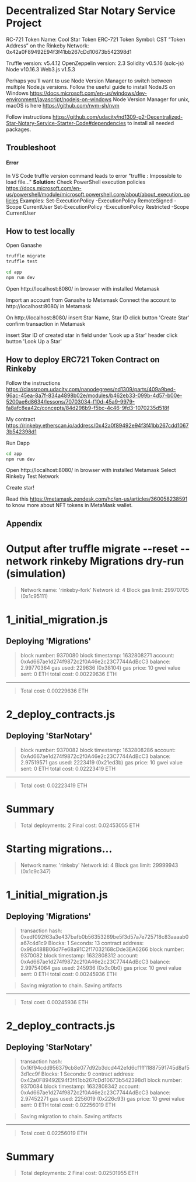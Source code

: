 # Decentralized Star Notary Service Project

RC-721 Token Name: Cool Star Token
ERC-721 Token Symbol: CST
“Token Address” on the Rinkeby Network: 0x42a0F89492E94f3f41bb267cDd10673b542398d1

Truffle version: v5.4.12
OpenZeppelin version: 2.3
Solidity v0.5.16 (solc-js)
Node v10.16.3
Web3.js v1.5.3


Perhaps you'll want to use Node Version Manager to switch between multiple Node.js versions.
Follow the useful guide to install NodeJS on Windows https://docs.microsoft.com/en-us/windows/dev-environment/javascript/nodejs-on-windows
Node Version Manager for unix, macOS is here https://github.com/nvm-sh/nvm

Follow instructions https://github.com/udacity/nd1309-p2-Decentralized-Star-Notary-Service-Starter-Code#dependencies to install all needed packages.

## Troubleshoot
#### Error
In VS Code truffle version command leads to error "truffle : Impossible to load file..."
**Solution:**
Check PowerShell execution policies https://docs.microsoft.com/en-us/powershell/module/microsoft.powershell.core/about/about_execution_policies
Examples:
Set-ExecutionPolicy -ExecutionPolicy RemoteSigned -Scope CurrentUser
Set-ExecutionPolicy -ExecutionPolicy Restricted -Scope CurrentUser


## How to test locally
Open Ganashe

```bash
truffle migrate
truffle test

cd app
npm run dev
```

Open http://localhost:8080/ in browser with installed Metamask 

Import an account from Ganashe to Metamask
Connect the account to http://localhost:8080/ in Metamask

On http://localhost:8080/ 
insert Star Name, Star ID
click button 'Create Star'
confirm transaction in Metamask


insert Star ID of created star in field under 'Look up a Star' header
click button 'Look Up a Star'


## How to deploy ERC721 Token Contract on Rinkeby
Follow the instructions 
https://classroom.udacity.com/nanodegrees/nd1309/parts/409a9bed-96ac-45ea-8a7f-834a4898b02e/modules/b462eb33-099b-4d57-b00e-5200ae6d8634/lessons/70703034-f10d-45a9-9979-fa8afc8ea42c/concepts/84d298b9-f5bc-4c46-9fd3-1070235d518f

My contract https://rinkeby.etherscan.io/address/0x42a0f89492e94f3f41bb267cdd10673b542398d1

Run Dapp
```bash
cd app
npm run dev
```

Open http://localhost:8080/ in browser with installed Metamask 
Select Rinkeby Test Network

Create star!

Read this https://metamask.zendesk.com/hc/en-us/articles/360058238591 to know more about NFT tokens in MetaMask wallet.


## Appendix
Output after truffle migrate --reset --network rinkeby
Migrations dry-run (simulation)
===============================
> Network name:    'rinkeby-fork'
> Network id:      4
> Block gas limit: 29970705 (0x1c95111)


1_initial_migration.js
======================

   Deploying 'Migrations'
   ----------------------
   > block number:        9370080
   > block timestamp:     1632808271
   > account:             0xAd667ae1d274f9872c2f0A46e2c23C7744AdBcC3
   > balance:             2.99770364
   > gas used:            229636 (0x38104)
   > gas price:           10 gwei
   > value sent:          0 ETH
   > total cost:          0.00229636 ETH

   -------------------------------------
   > Total cost:          0.00229636 ETH


2_deploy_contracts.js
=====================

   Deploying 'StarNotary'
   ----------------------
   > block number:        9370082
   > block timestamp:     1632808286
   > account:             0xAd667ae1d274f9872c2f0A46e2c23C7744AdBcC3
   > balance:             2.97519571
   > gas used:            2223419 (0x21ed3b)
   > gas price:           10 gwei
   > value sent:          0 ETH
   > total cost:          0.02223419 ETH

   -------------------------------------
   > Total cost:          0.02223419 ETH


Summary
=======
> Total deployments:   2
> Final cost:          0.02453055 ETH





Starting migrations...
======================
> Network name:    'rinkeby'
> Network id:      4
> Block gas limit: 29999943 (0x1c9c347)


1_initial_migration.js
======================

   Deploying 'Migrations'
   ----------------------
   > transaction hash:    0xedf092f63a3e437bafb0b56353269be5f3d57a7e725718c83aaaab0a67c4d1c9
   > Blocks: 1            Seconds: 13
   > contract address:    0x9Ed488B06d7Fe68a91C2f17032168cDde3EA6266
   > block number:        9370082
   > block timestamp:     1632808312
   > account:             0xAd667ae1d274f9872c2f0A46e2c23C7744AdBcC3
   > balance:             2.99754064
   > gas used:            245936 (0x3c0b0)
   > gas price:           10 gwei
   > value sent:          0 ETH
   > total cost:          0.00245936 ETH


   > Saving migration to chain.
   > Saving artifacts
   -------------------------------------
   > Total cost:          0.00245936 ETH


2_deploy_contracts.js
=====================

   Deploying 'StarNotary'
   ----------------------
   > transaction hash:    0x16f94cdd956379cb8e077d92b3dcd442efd6cf1ff11887591745d8af53d1cc9f
   > Blocks: 1            Seconds: 9
   > contract address:    0x42a0F89492E94f3f41bb267cDd10673b542398d1
   > block number:        9370084
   > block timestamp:     1632808342
   > account:             0xAd667ae1d274f9872c2f0A46e2c23C7744AdBcC3
   > balance:             2.97452271
   > gas used:            2256019 (0x226c93)
   > gas price:           10 gwei
   > value sent:          0 ETH
   > total cost:          0.02256019 ETH


   > Saving migration to chain.
   > Saving artifacts
   -------------------------------------
   > Total cost:          0.02256019 ETH


Summary
=======
> Total deployments:   2
> Final cost:          0.02501955 ETH